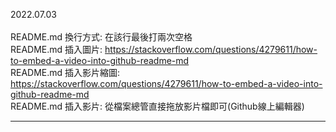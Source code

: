 2022.07.03  
<br/>
README.md 換行方式: 在該行最後打兩次空格  
README.md 插入圖片: https://stackoverflow.com/questions/4279611/how-to-embed-a-video-into-github-readme-md  
README.md 插入影片縮圖: https://stackoverflow.com/questions/4279611/how-to-embed-a-video-into-github-readme-md  
README.md 插入影片: 從檔案總管直接拖放影片檔即可(Github線上編輯器)  
<hr/>
